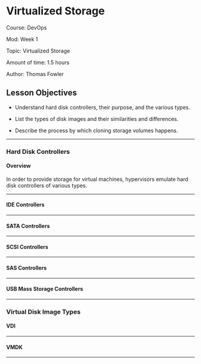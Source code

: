 # **Virtualized Storage**

Course: DevOps

Mod: Week 1

Topic: Virtualized Storage

Amount of time: 1.5 hours

Author: Thomas Fowler

## **Lesson Objectives**

* Understand hard disk controllers, their purpose, and the various types.

* List the types of disk images and their similarities and differences.

* Describe the process by which cloning storage volumes happens.

--------------------------------------------

### **Hard Disk Controllers**

#### **Overview**

In order to provide storage for virtual machines, hypervisors
emulate hard disk controllers of various types.

--------------------------------------------

#### **IDE Controllers**

--------------------------------------------

#### **SATA Controllers**

--------------------------------------------

#### **SCSI Controllers**

--------------------------------------------

#### **SAS Controllers**

--------------------------------------------

#### **USB Mass Storage Controllers**

--------------------------------------------

### **Virtual Disk Image Types**

#### **VDI**

--------------------------------------------

#### **VMDK**

--------------------------------------------
